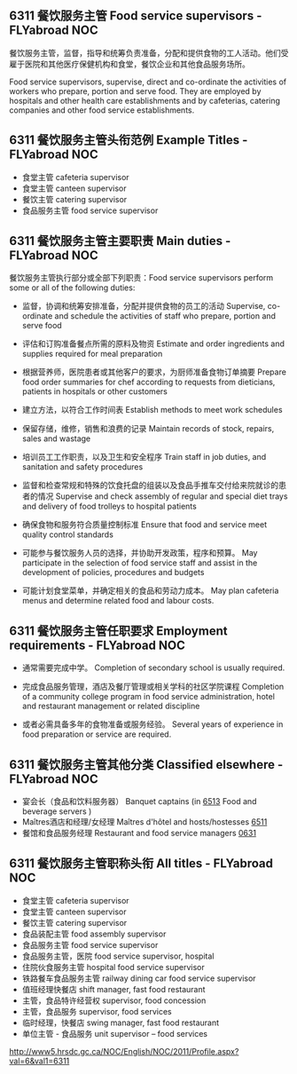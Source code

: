 ## 6311 餐饮服务主管 Food service supervisors - FLYabroad NOC

餐饮服务主管，监督，指导和统筹负责准备，分配和提供食物的工人活动。他们受雇于医院和其他医疗保健机构和食堂，餐饮企业和其他食品服务场所。

Food service supervisors, supervise, direct and co-ordinate the activities of workers who prepare, portion and serve food. They are employed by hospitals and other health care establishments and by cafeterias, catering companies and other food service establishments.

## 6311 餐饮服务主管头衔范例 Example Titles - FLYabroad NOC

* 食堂主管 cafeteria supervisor
* 食堂主管 canteen supervisor
* 餐饮主管 catering supervisor
* 食品服务主管 food service supervisor

## 6311 餐饮服务主管主要职责 Main duties - FLYabroad NOC

餐饮服务主管执行部分或全部下列职责：Food service supervisors perform some or all of the following duties:

* 监督，协调和统筹安排准备，分配并提供食物的员工的活动
Supervise, co-ordinate and schedule the activities of staff who prepare, portion and serve food

* 评估和订购准备餐点所需的原料及物资
Estimate and order ingredients and supplies required for meal preparation

* 根据营养师，医院患者或其他客户的要求，为厨师准备食物订单摘要
Prepare food order summaries for chef according to requests from dieticians, patients in hospitals or other customers

* 建立方法，以符合工作时间表
Establish methods to meet work schedules

* 保留存储，维修，销售和浪费的记录
Maintain records of stock, repairs, sales and wastage

* 培训员工工作职责，以及卫生和安全程序
Train staff in job duties, and sanitation and safety procedures

* 监督和检查常规和特殊的饮食托盘的组装以及食品手推车交付给来院就诊的患者的情况
Supervise and check assembly of regular and special diet trays and delivery of food trolleys to hospital patients

* 确保食物和服务符合质量控制标准
Ensure that food and service meet quality control standards

* 可能参与餐饮服务人员的选择，并协助开发政策，程序和预算。
May participate in the selection of food service staff and assist in the development of policies, procedures and budgets

* 可能计划食堂菜单，并确定相关的食品和劳动力成本。
May plan cafeteria menus and determine related food and labour costs.

## 6311 餐饮服务主管任职要求 Employment requirements - FLYabroad NOC

* 通常需要完成中学。
Completion of secondary school is usually required.

* 完成食品服务管理，酒店及餐厅管理或相关学科的社区学院课程
Completion of a community college program in food service administration, hotel and restaurant management or related discipline 

* 或者必需具备多年的食物准备或服务经验。
Several years of experience in food preparation or service are required.

## 6311 餐饮服务主管其他分类 Classified elsewhere - FLYabroad NOC

* 宴会长（食品和饮料服务器） Banquet captains (in [6513](6513) Food and beverage servers )
* Maîtres酒店和经理/女经理 Maîtres d'hôtel and hosts/hostesses [6511](6511)
* 餐馆和食品服务经理 Restaurant and food service managers [0631](0631)

## 6311 餐饮服务主管职称头衔 All titles - FLYabroad NOC

* 食堂主管 cafeteria supervisor
* 食堂主管 canteen supervisor
* 餐饮主管 catering supervisor
* 食品装配主管 food assembly supervisor
* 食品服务主管 food service supervisor
* 食品服务主管，医院 food service supervisor, hospital
* 住院伙食服务主管 hospital food service supervisor
* 铁路餐车食品服务主管 railway dining car food service supervisor
* 值班经理快餐店 shift manager, fast food restaurant
* 主管，食品特许经营权 supervisor, food concession
* 主管，食品服务 supervisor, food services
* 临时经理，快餐店 swing manager, fast food restaurant
* 单位主管 - 食品服务 unit supervisor – food services

http://www5.hrsdc.gc.ca/NOC/English/NOC/2011/Profile.aspx?val=6&val1=6311